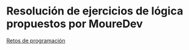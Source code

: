 # Resolución de ejercicios de lógica propuestos por MoureDev
[Retos de programación](https://retosdeprogramacion.com/)
